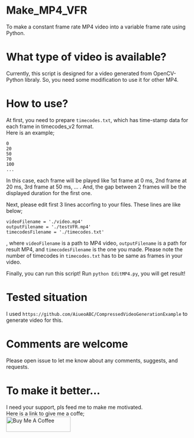 # Make_MP4_VFR
To make a constant frame rate MP4 video into a variable frame rate using Python.   
# What type of video is available?
Currently, this script is designed for a video generated from OpenCV-Python libraly.  So, you need some modification to use it for other MP4.
# How to use?
At first, you need to prepare `timecodes.txt`, which has time-stamp data for each frame in timecodes_v2 format.  
Here is an example;  
```
0
20
50
70
100
...
```  
In this case, each frame will be played like 1st frame at 0 ms, 2nd frame at 20 ms, 3rd frame at 50 ms, ... .  And, the gap between 2 frames will be the displayed duration for the first one.


Next, please edit first 3 lines accorfing to your files.  These lines are like below;  
```
videoFilename = './video.mp4'
outputFilename = './testVFR.mp4'
timecodesFilename = './timecodes.txt'
```  
, where `videoFilename` is a path to MP4 video, `outputFilename` is a path for result MP4, and `timecodesFilename` is the one you made. Please note the number of timecodes in `timecodes.txt` has to be same as frames in your video.


Finally, you can run this script! Run `python EditMP4.py`, you will get result!

# Tested situation
I used `https://github.com/AiueoABC/CompressedVideoGenerationExample` to generate video for this.

# Comments are welcome
Please open issue to let me know about any comments, suggests, and requests.

# To make it better...
I need your support, pls feed me to make me motivated.  
Here is a link to give me a coffe;  
<a href="https://www.buymeacoffee.com/aiueoabc" target="_blank"><img src="https://cdn.buymeacoffee.com/buttons/default-orange.png" alt="Buy Me A Coffee" height="41" width="174"></a>
